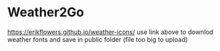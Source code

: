 # Weather2Go

https://erikflowers.github.io/weather-icons/ 
use link above to downlod weather fonts and save in public folder
(file too big to upload)
